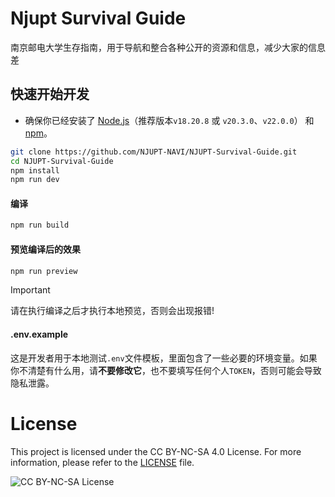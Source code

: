 # Njupt Survival Guide
南京邮电大学生存指南，用于导航和整合各种公开的资源和信息，减少大家的信息差


## 快速开始开发
- 确保你已经安装了 [Node.js](https://nodejs.org/)（推荐版本`v18.20.8` 或 `v20.3.0`、`v22.0.0`） 和 [npm](https://www.npmjs.com/)。
```bash
git clone https://github.com/NJUPT-NAVI/NJUPT-Survival-Guide.git
cd NJUPT-Survival-Guide
npm install
npm run dev
```

#### 编译
```bash
npm run build
```

#### 预览编译后的效果
```bash
npm run preview
```

> [!IMPORTANT]
> 请在执行编译之后才执行本地预览，否则会出现报错!

#### .env.example
这是开发者用于本地测试`.env`文件模板，里面包含了一些必要的环境变量。如果你不清楚有什么用，请**不要修改它**，也不要填写任何个人`TOKEN`，否则可能会导致隐私泄露。


# License
This project is licensed under the CC BY-NC-SA 4.0 License.
For more information, please refer to the [LICENSE](./LICENSE) file.


![CC BY-NC-SA License](https://licensebuttons.net/l/by-nc-sa/4.0/88x31.png)
